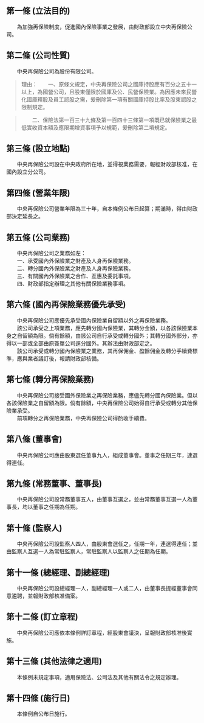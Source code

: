 第一條 (立法目的)
-----------------
　　為加強再保險制度，促進國內保險事業之發展，由財政部設立中央再保險公司。  


第二條 (公司性質)
-----------------
　　中央再保險公司為股份有限公司。  
> 理由：　　一、原條文規定，中央再保險公司之國庫持股應有百分之五十一以上，為國營公司，且股東僅限於國庫及公、民營保險業。為因應未來民營化國庫釋股及員工認股之需，爰刪除第一項有關國庫持股比率及股東認股之限制規定。

> 　　二、保險法第一百三十九條及第一百四十三條第一項既已就保險業之最低實收資本額及應限期增資事項予以規範，爰刪除第二項規定。



第三條 (設立地點)
-----------------
　　中央再保險公司設在中央政府所在地，並得視業務需要，報經財政部核准，在國內設立分公司。  


第四條 (營業年限)
-----------------
　　中央再保險公司營業年限為三十年，自本條例公布日起算；期滿時，得由財政部決定延長之。  


第五條 (公司業務)
-----------------
　　中央再保險公司之業務如左：  
　　一、承受國內外保險業之財產及人身再保險業務。  
　　二、轉分國內外保險業之財產及人身再保險業務。  
　　三、有關國內外保險業之合作、互惠及委託事項。  
　　四、財政部指定辦理之其他有關保險業務事項。  


第六條 (國內再保險業務優先承受)
-------------------------------
　　中央再保險公司應優先承受國內保險業自留額以外之再保險業務。  
　　該公司承受之上項業務，應先轉分國內保險業，其轉分金額，以各該保險業本身之自留額為限。倘有餘額，由該公司自行承受或轉分國外；其轉分國外部分，亦得以一部或全部由原簽單公司逕分國外。其辦法由財政部定之。  
　　該公司承受或轉分國內保險業之業務，其再保佣金、盈餘佣金及轉分手續費標準，應與業者議訂後，報請財政部核備。  


第七條 (轉分再保險業務)
-----------------------
　　中央再保險公司接受國外保險業之再保險業務，應儘先轉分國內保險業。但以各該保險業之自留額為限。倘有餘額，中央再保險公司始得自行承受或轉分其他保險業承受。  
　　前項轉分之再保險業務，中央再保險公司得酌收手續費。  


第八條 (董事會)
---------------
　　中央再保險公司應由股東選任董事九人，組成董事會。董事之任期三年，連選得連任。  


第九條 (常務董事、董事長)
-------------------------
　　中央再保險公司設常務董事五人，由董事互選之，並由常務董事互選一人為董事長，均以董事之任期為任期。  


第十條 (監察人)
---------------
　　中央再保險公司設監察人四人，由股東會選任之，任期一年，連選得連任；並由監察人互選一人為常駐監察人，常駐監察人以監察人之任期為任期。  


第十一條 (總經理、副總經理)
---------------------------
　　中央再保險公司設總經理一人，副總經理一人或二人，由董事長提經董事會同意遴聘，並報財政部核准備案。  


第十二條 (訂立章程)
-------------------
　　中央再保險公司應依本條例詳訂章程，經股東會議決，呈報財政部核准後實施。  


第十三條 (其他法律之適用)
-------------------------
　　本條例未規定事項，適用保險法、公司法及其他有關法令之規定辦理。  


第十四條 (施行日)
-----------------
　　本條例自公布日施行。